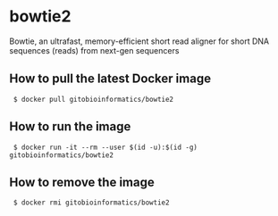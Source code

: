 # bowtie2 

Bowtie, an ultrafast, memory-efficient short read aligner for short DNA sequences (reads) from next-gen sequencers

## How to pull the latest Docker image
```
 $ docker pull gitobioinformatics/bowtie2
```

## How to run the image
```
 $ docker run -it --rm --user $(id -u):$(id -g) gitobioinformatics/bowtie2
```

## How to remove the image
```
 $ docker rmi gitobioinformatics/bowtie2
```

[DockerHub]: (https://hub.docker.com/r/gitobioinformatics/bowtie2)
[Quay]: (https://quay.io/repository/gitobioinformatics/bowtie2)

